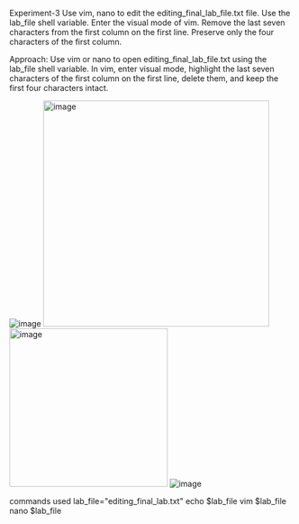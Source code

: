 Experiment-3
Use vim, nano to edit the editing_final_lab_file.txt file. Use the lab_file shell variable. Enter the visual mode of vim. Remove the last seven characters from the first 
column on the first line. Preserve only the four characters of the first column. 

Approach:
Use vim or nano to open editing_final_lab_file.txt using the lab_file shell variable. In vim, enter visual mode, highlight the last seven characters of the first column on 
the first line, delete them, and keep the first four characters intact.

![image](https://github.com/user-attachments/assets/ede67ed5-4065-42a8-bcf4-a8f06f71ca81)
<img width="401" alt="image" src="https://github.com/user-attachments/assets/4407de72-d1a2-457d-b7ac-a88d5dca63f0" />
<img width="281" alt="image" src="https://github.com/user-attachments/assets/84a48ab7-fe8d-408b-8773-20af6dec8c75" />
![image](https://github.com/user-attachments/assets/26cb493d-13a8-4fda-ad96-26d3a368f334)

commands used 
lab_file="editing_final_lab.txt" echo $lab_file vim $lab_file nano $lab_file




